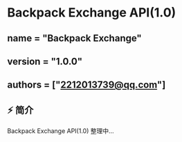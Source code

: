 # Backpack Exchange API(1.0)

## name = "Backpack Exchange"
## version = "1.0.0"
## authors = ["2212013739@qq.com"]

## ⚡ 简介

Backpack Exchange API(1.0) 整理中...